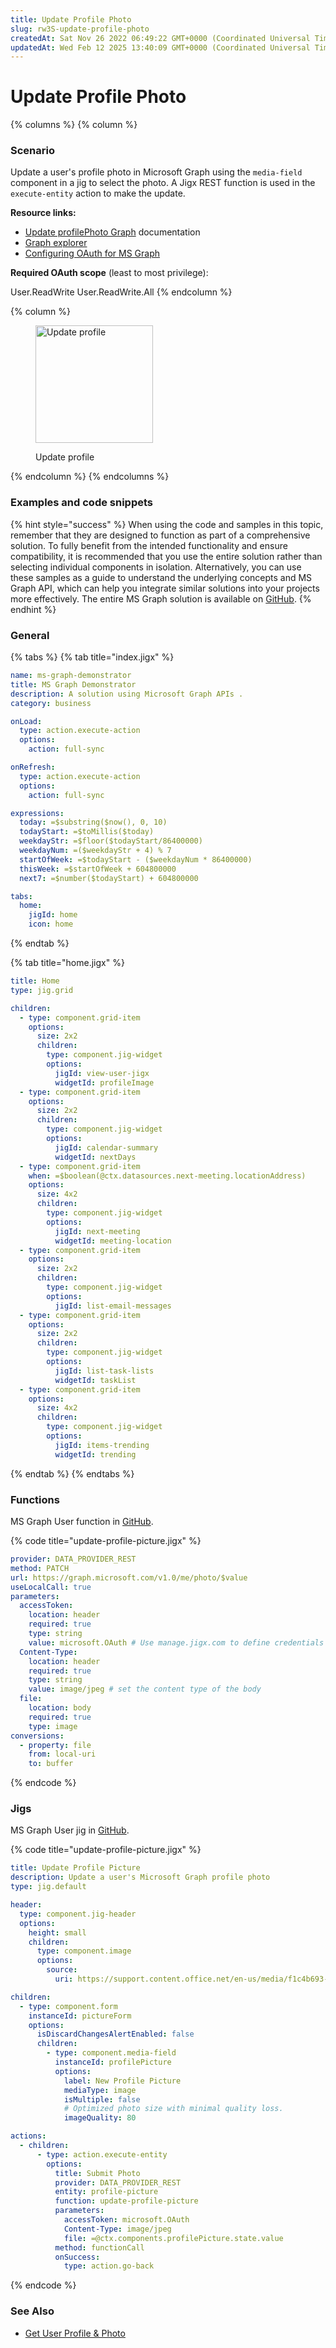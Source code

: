 ```yaml
---
title: Update Profile Photo
slug: rw3S-update-profile-photo
createdAt: Sat Nov 26 2022 06:49:22 GMT+0000 (Coordinated Universal Time)
updatedAt: Wed Feb 12 2025 13:40:09 GMT+0000 (Coordinated Universal Time)
---
```


# Update Profile Photo

{% columns %}
{% column %}
### Scenario

Update a user's profile photo in Microsoft Graph using the `media-field` component in a jig to select the photo. A Jigx REST function is used in the `execute-entity` action to make the update.

**Resource links:**

* [Update profilePhoto Graph](https://learn.microsoft.com/en-us/graph/api/profilephoto-update?view=graph-rest-1.0\&tabs=http) documentation
* [Graph explorer](https://developer.microsoft.com/en-us/graph/graph-explorer)
* [Configuring OAuth for MS Graph](https://docs.jigx.com/configuring-oauth-for-ms-graph)

**Required OAuth scope** (least to most privilege):

User.ReadWrite User.ReadWrite.All
{% endcolumn %}

{% column %}
<figure><img src="../../../../../.gitbook/assets/Graph-uploadPic.png" alt="Update profile" width="188"><figcaption><p>Update profile</p></figcaption></figure>
{% endcolumn %}
{% endcolumns %}

### Examples and code snippets

{% hint style="success" %}
When using the code and samples in this topic, remember that they are designed to function as part of a comprehensive solution. To fully benefit from the intended functionality and ensure compatibility, it is recommended that you use the entire solution rather than selecting individual components in isolation. Alternatively, you can use these samples as a guide to understand the underlying concepts and MS Graph API, which can help you integrate similar solutions into your projects more effectively. The entire MS Graph solution is available on [GitHub](https://github.com/jigx-com/jigx-samples/tree/main/quickstart/jigx-MS-Graph-demonstrator).
{% endhint %}

### General

{% tabs %}
{% tab title="index.jigx" %}
```yaml
name: ms-graph-demonstrator
title: MS Graph Demonstrator
description: A solution using Microsoft Graph APIs .
category: business

onLoad:
  type: action.execute-action
  options:
    action: full-sync

onRefresh:
  type: action.execute-action
  options:
    action: full-sync

expressions:
  today: =$substring($now(), 0, 10)
  todayStart: =$toMillis($today)
  weekdayStr: =$floor($todayStart/86400000)
  weekdayNum: =($weekdayStr + 4) % 7
  startOfWeek: =$todayStart - ($weekdayNum * 86400000)
  thisWeek: =$startOfWeek + 604800000
  next7: =$number($todayStart) + 604800000

tabs:
  home:
    jigId: home
    icon: home
```
{% endtab %}

{% tab title="home.jigx" %}
```yaml
title: Home
type: jig.grid

children:
  - type: component.grid-item
    options:
      size: 2x2
      children:
        type: component.jig-widget
        options:
          jigId: view-user-jigx
          widgetId: profileImage
  - type: component.grid-item
    options:
      size: 2x2
      children:
        type: component.jig-widget
        options:
          jigId: calendar-summary
          widgetId: nextDays
  - type: component.grid-item
    when: =$boolean(@ctx.datasources.next-meeting.locationAddress)
    options:
      size: 4x2
      children:
        type: component.jig-widget
        options:
          jigId: next-meeting
          widgetId: meeting-location
  - type: component.grid-item
    options:
      size: 2x2
      children:
        type: component.jig-widget
        options:
          jigId: list-email-messages
  - type: component.grid-item
    options:
      size: 2x2
      children:
        type: component.jig-widget
        options:
          jigId: list-task-lists
          widgetId: taskList
  - type: component.grid-item
    options:
      size: 4x2
      children:
        type: component.jig-widget
        options:
          jigId: items-trending
          widgetId: trending
```
{% endtab %}
{% endtabs %}

### Functions

MS Graph User function in [GitHub](https://github.com/jigx-com/jigx-samples/blob/main/quickstart/jigx-MS-Graph-demonstrator/functions/User/update-profile-picture.jigx).

{% code title="update-profile-picture.jigx" %}
```yaml
provider: DATA_PROVIDER_REST
method: PATCH
url: https://graph.microsoft.com/v1.0/me/photo/$value
useLocalCall: true
parameters:
  accessToken:
    location: header
    required: true
    type: string
    value: microsoft.OAuth # Use manage.jigx.com to define credentials for your solution
  Content-Type:
    location: header
    required: true
    type: string
    value: image/jpeg # set the content type of the body
  file:
    location: body
    required: true
    type: image
conversions:
  - property: file
    from: local-uri
    to: buffer
```
{% endcode %}

### Jigs

MS Graph User jig in [GitHub](https://github.com/jigx-com/jigx-samples/blob/main/quickstart/jigx-MS-Graph-demonstrator/jigs/user/update-profile-picture.jigx%22).

{% code title="update-profile-picture.jigx" %}
```yaml
title: Update Profile Picture
description: Update a user's Microsoft Graph profile photo
type: jig.default

header:
  type: component.jig-header
  options:
    height: small
    children:
      type: component.image
      options:
        source:
          uri: https://support.content.office.net/en-us/media/f1c4b693-4670-4e7a-8102-bbf1749e83fe.jpg

children:
  - type: component.form
    instanceId: pictureForm
    options:
      isDiscardChangesAlertEnabled: false
      children:
        - type: component.media-field
          instanceId: profilePicture
          options:
            label: New Profile Picture
            mediaType: image
            isMultiple: false
            # Optimized photo size with minimal quality loss.
            imageQuality: 80 

actions:
  - children:
      - type: action.execute-entity
        options:
          title: Submit Photo
          provider: DATA_PROVIDER_REST
          entity: profile-picture
          function: update-profile-picture
          parameters:
            accessToken: microsoft.OAuth
            Content-Type: image/jpeg
            file: =@ctx.components.profilePicture.state.value
          method: functionCall
          onSuccess:
            type: action.go-back
```
{% endcode %}

### See Also

* [Get User Profile & Photo](<Get User Profile _ Photo.md>)
